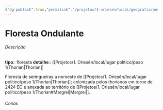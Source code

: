 ```yaml
---
{"dg-publish":true,"permalink":"/projetos/1-oriesen/local/geografia/peso-3/floresta-ondulante/"}
---
```



# Floresta Ondulante

###### Descrição
**tipo**:: floresta
**detalhe**:: [[Projetos/1. Oriesên/local/lugar político/peso 1/Thorian|Thorian]]

Floresta de seringueiras a noroeste de [[Projetos/1. Oriesên/local/lugar político/peso 1/Thorian|Thorian]]; colonizada pelos thorianos em torno de 2424 EC e anexada ao território de [[Projetos/1. Oriesên/local/lugar político/peso 1/Thorian#Margrel|Margrel]].


###### Cenas

